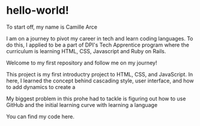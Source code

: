 # hello-world! #

To start off, my name is Camille Arce

I am on a journey to pivot my career in tech and learn coding languages. To do this, I applied to be a part of DPI's Tech Apprentice program where the curriculum is learning HTML, CSS, Javascript and Ruby on Rails.
 
Welcome to my first repository and follow me on my journey! 

This project is my first introductry project to HTML, CSS, and JavaScript. In here, I learned the concept behind cascading style, user interface, and how to add dynamics to create a

My biggest problem in this prohe had to tackle is figuring out how to use GitHub and the initial learning curve with learning a language

You can find my code here.

